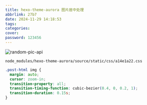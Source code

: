 ```yaml
---
title: hexo-theme-aurora 图片居中处理
abbrlink: 27b7
date: 2024-11-29 14:18:53
tags:
categories:
cover:
password: 123456
---
```


![random-pic-api](https://cover.dong4j.ink:1024)

`node_modules/hexo-theme-aurora/source/static/css/a14e1a22.css`

```css
.post-html img {
  margin: auto;
  cursor: zoom-in;
  transition-property: all;
  transition-timing-function: cubic-bezier(0.4, 0, 0.2, 1);
  transition-duration: 0.15s;
}
```
